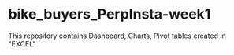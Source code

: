 # bike_buyers_PerpInsta-week1
This repository contains Dashboard, Charts, Pivot tables created in "EXCEL".
